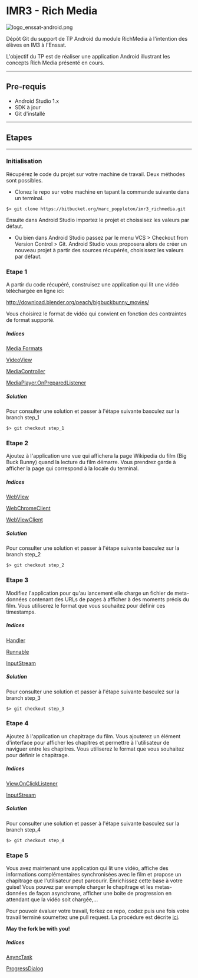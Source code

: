 # IMR3 - Rich Media #

![logo_enssat-android.png](https://bitbucket.org/repo/xj7deK/images/2190932522-logo_enssat-android.png)

Dépôt Git du support de TP Android du module RichMedia à l'intention des élèves en IM3 à l'Enssat.

L'objectif du TP est de réaliser une application Android illustrant les concepts Rich Media présenté en cours.

***
## Pre-requis ##

* Android Studio 1.x
* SDK à jour
* Git d'installé

***

## Etapes ##
***

### Initialisation ###

Récupérez le code du projet sur votre machine de travail. Deux méthodes sont possibles.

* Clonez le repo sur votre machine en tapant la commande suivante dans un terminal.

`$> git clone https://bitbucket.org/marc_poppleton/imr3_richmedia.git`

Ensuite dans Android Studio importez le projet et choissisez les valeurs par défaut.

* Ou bien dans Android Studio passez par le menu VCS > Checkout from Version Control > Git. Android Studio vous proposera alors de créer un nouveau projet à partir des sources récupérés, choisissez les valeurs par défaut.

### Etape 1 ###

A partir du code récupéré, construisez une application qui lit une vidéo téléchargée en ligne ici:

http://download.blender.org/peach/bigbuckbunny_movies/

Vous choisirez le format de vidéo qui convient en fonction des contraintes de format supporté.

##### Indices #####

[Media Formats][0]

[VideoView][1]

[MediaController][2]

[MediaPlayer.OnPreparedListener][3]

##### Solution #####

Pour consulter une solution et passer à l'étape suivante basculez sur la branch step_1

`$> git checkout step_1`

### Etape 2 ###

Ajoutez à l'application une vue qui affichera la page Wikipedia du film (Big Buck Bunny) quand la lecture du film démarre.
Vous prendrez garde à afficher la page qui correspond à la locale du terminal.

##### Indices #####

[WebView][4]

[WebChromeClient][5]

[WebViewClient][9]

##### Solution #####

Pour consulter une solution et passer à l'étape suivante basculez sur la branch step_2

`$> git checkout step_2`

### Etape 3 ###

Modifiez l'application pour qu'au lancement elle charge un fichier de meta-données contenant des URLs de pages à afficher à des moments précis du film.
Vous utiliserez le format que vous souhaitez pour définir ces timestamps.

##### Indices #####

[Handler][6]

[Runnable][7]

[InputStream][8]

##### Solution #####

Pour consulter une solution et passer à l'étape suivante basculez sur la branch step_3

`$> git checkout step_3`

### Etape 4 ###

Ajoutez à l'application un chapitrage du film. Vous ajouterez un élément d'interface pour afficher les chapitres et permettre à l'utilisateur de naviguer entre les chapitres.
Vous utiliserez le format que vous souhaitez pour définir le chapitrage.

##### Indices #####

[View.OnClickListener][10]

[InputStream][8]

##### Solution #####

Pour consulter une solution et passer à l'étape suivante basculez sur la branch step_4

`$> git checkout step_4`

### Etape 5 ###

Vous avez maintenant une application qui lit une vidéo, affiche des informations complémentaires synchronisées avec le film et propose un chapitrage que l'utilisateur peut parcourir.
Enrichissez cette base à votre guise! Vous pouvez par exemple charger le chapitrage et les metas-données de façon asynchrone, afficher une boite de progression en attendant que la vidéo soit chargée,...

Pour pouvoir évaluer votre travail, forkez ce repo, codez puis une fois votre travail terminé soumettez une pull request. La procédure est décrite [ici][13].

**May the fork be with you!**

##### Indices #####

[AsyncTask][11]

[ProgressDialog][12]

[0]: http://developer.android.com/guide/appendix/media-formats.html "Media Formats"
[1]: http://developer.android.com/reference/android/widget/VideoView.html "VideoView"
[2]: http://developer.android.com/reference/android/widget/MediaController.html "MediaController"
[3]: http://developer.android.com/reference/android/media/MediaPlayer.OnPreparedListener.html "MediaPlayer.OnPreparedListener"
[4]: http://developer.android.com/reference/android/webkit/WebView.html "WebView"
[5]: http://developer.android.com/reference/android/webkit/WebChromeClient.html "WebChromeClient"
[6]: http://developer.android.com/reference/android/os/Handler.html "Handler"
[7]: http://developer.android.com/reference/java/lang/Runnable.html "Runnable"
[8]: http://developer.android.com/reference/java/io/InputStream.html "InputStream"
[9]: http://developer.android.com/reference/android/webkit/WebViewClient.html "WebViewClient"
[10]: http://developer.android.com/reference/android/view/View.OnClickListener.html "View.OnClickListener"
[11]: http://developer.android.com/reference/android/os/AsyncTask.html "AsyncTask"
[12]: http://developer.android.com/reference/android/app/ProgressDialog.html "ProgressDialog"
[13]: https://www.atlassian.com/git/tutorials/making-a-pull-request/how-it-works "Fork"